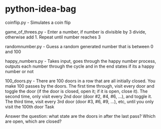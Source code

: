 # python-idea-bag
coinflip.py - Simulates a coin flip

game_of_threes.py - Enter a number, if number is divisible by 3 divide, otherwise add 1. Repeat until number reaches 3

randomnumber.py - Guess a random generated number that is between 0 and 100

happy_numbers.py - Takes input, goes through the happy number process, outputs each number through the cycle and in the end states if its a happy number or not

100_doors.py - There are 100 doors in a row that are all initially closed.
You make 100 passes by the doors.
The first time through, visit every door and  toggle  the door  (if the door is closed,  open it;   if it is open,  close it).
The second time, only visit every 2nd door   (door #2, #4, #6, ...),   and toggle it.
The third time, visit every 3rd door   (door #3, #6, #9, ...), etc,   until you only visit the 100th door
Task

Answer the question:   what state are the doors in after the last pass?   Which are open, which are closed?


